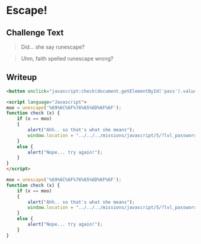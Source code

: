 # Escape!

## Challenge Text

> Did... she say runescape?

> Uhm, faith spelled runescape wrong?

## Writeup

```html
<button onclick="javascript:check(document.getElementById('pass').value)">Check Password</button>
```

```html
<script language="Javascript">
moo = unescape('%69%6C%6F%76%65%6D%6F%6F');
function check (x) {
    if (x == moo)
    {
        alert("Ahh.. so that's what she means");
        window.location = "../../../missions/javascript/5/?lvl_password="+x;
    }
    else {
        alert("Nope... try again!");
    }
}
</script>
```

```js
moo = unescape('%69%6C%6F%76%65%6D%6F%6F');
function check (x) {
    if (x == moo)
    {
        alert("Ahh.. so that's what she means");
        window.location = "../../../missions/javascript/5/?lvl_password="+x;
    }
    else {
        alert("Nope... try again!");
    }
}
```